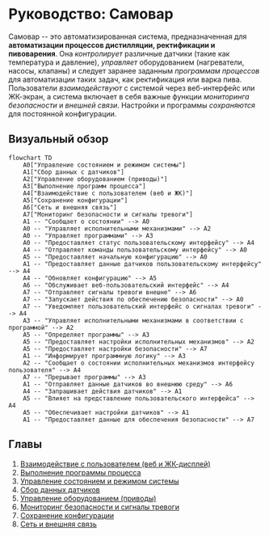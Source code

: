 # Руководство: Самовар

Самовар -- это автоматизированная система, предназначенная для **автоматизации процессов дистилляции, ректификации и пивоварения**.
Она *контролирует* различные датчики (такие как температура и давление),
*управляет* оборудованием (нагреватели, насосы, клапаны) и следует заранее заданным
*программам процессов* для автоматизации таких задач, как ректификация или варка пива.
Пользователи *взаимодействуют* с системой через веб-интерфейс или ЖК-экран,
а система включает в себя важные функции *мониторинга безопасности* и *внешней связи*.
Настройки и программы *сохраняются* для постоянной конфигурации.


## Визуальный обзор

```mermaid
flowchart TD
    A0["Управление состоянием и режимом системы"]
    A1["Сбор данных с датчиков"]
    A2["Управление оборудованием (приводы)"]
    A3["Выполнение программ процесса"]
    A4["Взаимодействие с пользователем (веб и ЖК)"]
    A5["Сохранение конфигурации"]
    A6["Сеть и внешняя связь"]
    A7["Мониторинг безопасности и сигналы тревоги"]
    A1 -- "Сообщает о состоянии" --> A0
    A0 -- "Управляет исполнительными механизмами" --> A2
    A0 -- "Управляет программами" --> A3
    A0 -- "Предоставляет статус пользовательскому интерфейсу" --> A4
    A4 -- "Отправляет команды пользовательскому интерфейсу" --> A0
    A5 -- "Предоставляет начальную конфигурацию" --> A0
    A1 -- "Предоставляет данные датчиков пользовательскому интерфейсу" --> A4
    A4 -- "Обновляет конфигурацию" --> A5
    A6 -- "Обслуживает веб-пользовательский интерфейс" --> A4
    A7 -- "Отправляет сигналы тревоги внешне" --> A6
    A7 -- "Запускает действия по обеспечению безопасности" --> A0
    A7 -- "Уведомляет пользовательский интерфейс о сигналах тревоги" --> A4
    A3 -- "Управляет исполнительными механизмами в соответствии с программой" --> A2
    A5 -- "Определяет программы" --> A3
    A5 -- "Предоставляет настройки исполнительных механизмов" --> A2
    A5 -- "Предоставляет настройки безопасности" --> A7
    A1 -- "Информирует программную логику" --> A3
    A2 -- "Сообщает о состоянии исполнительных механизмов интерфейсу пользователя" --> A4
    A7 -- "Прерывает программы" --> A3
    A1 -- "Отправляет данные датчиков во внешнюю среду" --> A6
    A4 -- "Запрашивает действия датчиков" --> A1
    A5 -- "Влияет на представление пользовательского интерфейса" --> A4
    A5 -- "Обеспечивает настройки датчиков" --> A1
    A1 -- "Предоставляет данные для обеспечения безопасности" --> A7
```

## Главы

1. [Взаимодействие с пользователем (веб и ЖК-дисплей)
](01_user_interaction__web___lcd__.md)
2. [Выполнение программы процесса
](02_process_program_execution_.md)
3. [Управление состоянием и режимом системы
](03_system_state___mode_management_.md)
4. [Сбор данных датчиков
](04_sensor_data_acquisition_.md)
5. [Управление оборудованием (приводы)
](05_hardware_control__actuators__.md)
6. [Мониторинг безопасности и сигналы тревоги
](06_safety_monitoring___alarms_.md)
7. [Сохранение конфигурации
](07_configuration_persistence_.md)
8. [Сеть и внешняя связь
](08_network___external_communication_.md)
